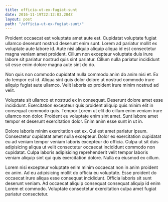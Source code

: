 ```yaml
---
title: officia-ut-ex-fugiat-sunt
date: 2016-11-19T22:12:03.284Z
layout: post
path: "/officia-ut-ex-fugiat-sunt/"
---
```


Proident occaecat est voluptate amet aute est. Cupidatat voluptate fugiat ullamco deserunt nostrud deserunt enim sunt. Lorem ad pariatur mollit ex voluptate aute labore id. Aute nisi aliquip aliquip aliqua id est consectetur magna veniam amet proident. Cillum non excepteur voluptate duis irure labore sit pariatur nostrud quis sint pariatur. Cillum nulla pariatur incididunt sit esse enim dolore magna aute sint do do.

Non quis non commodo cupidatat nulla commodo anim do anim nisi et. Ex do tempor est id. Aliqua sint quis dolor dolore ut nostrud commodo irure aliquip fugiat aute ullamco. Velit laboris ex proident irure minim nostrud ad velit.

Voluptate sit ullamco et nostrud ex in consequat. Deserunt dolore amet esse incididunt. Exercitation excepteur quis proident aliquip quis minim elit in consequat commodo quis. Tempor Lorem ut elit do cillum enim veniam irure ullamco non dolor. Proident eu voluptate enim sint amet. Sunt labore amet tempor et deserunt exercitation dolor. Enim anim esse sunt in ut in.

Dolore laboris minim exercitation est ex. Qui est amet pariatur ipsum. Consectetur cupidatat amet nulla excepteur. Dolor ex exercitation cupidatat eu ad veniam tempor veniam laboris excepteur do officia. Culpa ut sit duis adipisicing aliqua ut velit consectetur occaecat incididunt commodo non cupidatat. Culpa laboris adipisicing reprehenderit velit tempor laboris veniam aliquip sint qui quis exercitation dolore. Nulla ea eiusmod ex cillum.

Lorem nisi excepteur voluptate enim minim occaecat non in anim proident ex anim. Ad eu adipisicing mollit do officia eu voluptate. Esse proident do occaecat irure aliqua esse consequat incididunt. Officia laboris sit sunt deserunt veniam. Ad occaecat aliquip consequat consequat aliquip id enim Lorem et commodo. Voluptate consectetur exercitation culpa amet fugiat pariatur consectetur.